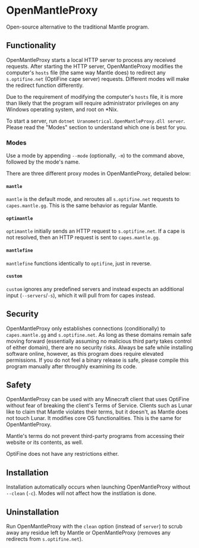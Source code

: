 # OpenMantleProxy
Open-source alternative to the traditional Mantle program.

## Functionality
OpenMantleProxy starts a local HTTP server to process any received requests. After starting the HTTP server, OpenMantleProxy modifies the computer's `hosts` file (the same way Mantle does) to redirect any `s.optifine.net` (OptiFine cape server) requests. Different modes will make the redirect function differently.

Due to the requirement of modifying the computer's `hosts` file, it is more than likely that the program will require administrator privileges on any Windows operating system, and root on *Nix.

To start a server, run `dotnet Uranometrical.OpenMantleProxy.dll server`. Please read the "Modes" section to understand which one is best for you.

### Modes
Use a mode by appending `--mode` (optionally, `-m`) to the command above, followed by the mode's name.

There are three different proxy modes in OpenMantleProxy, detailed below:

#### `mantle`
`mantle` is the default mode, and reroutes all `s.optifine.net` requests to `capes.mantle.gg`. This is the same behavior as regular Mantle.

#### `optimantle`
`optimantle` initially sends an HTTP request to `s.optifine.net`. If a cape is not resolved, then an HTTP request is sent to `capes.mantle.gg`.

#### `mantlefine`
`mantlefine` functions identically to `optifine`, just in reverse.

#### `custom`
`custom` ignores any predefined servers and instead expects an additional input (`--servers`/`-s`), which it will pull from for capes instead.

## Security
OpenMantleProxy only establishes connections (conditionally) to `capes.mantle.gg` and `s.optifine.net`. As long as these domains remain safe moving forward (essentially assuming no malicious third party takes control of either domain), there are no security risks. Always be safe while installing software online, however, as this program does require elevated permissions. If you do not feel a binary release is safe, please compile this program manually after throughly examining its code.

## Safety
OpenMantleProxy can be used with any Minecraft client that uses OptiFine without fear of breaking the client's Terms of Service. Clients such as Lunar like to claim that Mantle violates their terms, but it doesn't, as Mantle does not touch Lunar. It modifies core OS functionalities. This is the same for OpenMantleProxy.

Mantle's terms do not prevent third-party programs from accessing their website or its contents, as well.

OptiFine does not have any restrictions either.

## Installation
Installation automatically occurs when launching OpenMantleProxy without `--clean` (`-c`). Modes will not affect how the instllation is done.

## Uninstallation
Run OpenMantleProxy with the `clean` option (instead of `server`) to scrub away any residue left by Mantle or OpenMantleProxy (removes any redirects from `s.optifine.net`).
